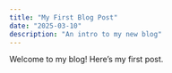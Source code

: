 ```yaml
---
title: "My First Blog Post"
date: "2025-03-10"
description: "An intro to my new blog"
---
```


Welcome to my blog! Here’s my first post.